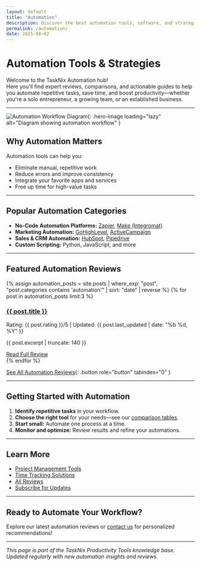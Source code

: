 ```yaml
---
layout: default
title: "Automation"
description: Discover the best automation tools, software, and strategies to streamline your workflow. Explore expert reviews, comparisons, and actionable tips for automating your business or personal productivity.
permalink: /automation/
date: 2025-08-02
---
```


# Automation Tools & Strategies

Welcome to the TaskNix Automation hub!  
Here you'll find expert reviews, comparisons, and actionable guides to help you automate repetitive tasks, save time, and boost productivity—whether you're a solo entrepreneur, a growing team, or an established business.

---

![Automation Workflow Diagram](/images/automation-workflow-diagram.png){: .hero-image loading="lazy" alt="Diagram showing automation workflow" }

## Why Automation Matters

Automation tools can help you:

- Eliminate manual, repetitive work
- Reduce errors and improve consistency
- Integrate your favorite apps and services
- Free up time for high-value tasks

---

## Popular Automation Categories

- **No-Code Automation Platforms:** [Zapier](/2025/08/02/zapier-review), [Make (Integromat)](/reviews/make-integromat-review)
- **Marketing Automation:** [GoHighLevel](/reviews/gohighlevel-review), [ActiveCampaign](/reviews/activecampaign-review)
- **Sales & CRM Automation:** [HubSpot](/reviews/hubspot-review), [Pipedrive](/2025/08/02/pipedrive-review)
- **Custom Scripting:** Python, JavaScript, and more

---

## Featured Automation Reviews

{% assign automation_posts = site.posts | where_exp: "post", "post.categories contains 'automation'" | sort: "date" | reverse %}
{% for post in automation_posts limit:3 %}
<div class="review-preview">
  <h3><a href="{{ post.url | relative_url }}">{{ post.title }}</a></h3>
  <p class="meta">Rating: {{ post.rating }}/5 | Updated: {{ post.last_updated | date: "%b %d, %Y" }}</p>
  <p>{{ post.excerpt | truncate: 140 }}</p>
  <a href="{{ post.url | relative_url }}" class="button secondary" role="button" tabindex="0" style="margin-top:10px;">Read Full Review</a>
</div>
{% endfor %}

[See All Automation Reviews](/reviews?category=automation){: .button role="button" tabindex="0" }

---

## Getting Started with Automation

1. **Identify repetitive tasks** in your workflow.
2. **Choose the right tool** for your needs—see our [comparison tables](/comparisons).
3. **Start small:** Automate one process at a time.
4. **Monitor and optimize:** Review results and refine your automations.

---

## Learn More

- [Project Management Tools](/project_management)
- [Time Tracking Solutions](/time_tracking)
- [All Reviews](/reviews)
- [Subscribe for Updates](/newsletter)

---

## Ready to Automate Your Workflow?

Explore our latest automation reviews or [contact us](/contact) for personalized recommendations!

---

*This page is part of the TaskNix Productivity Tools knowledge base. Updated regularly with new automation insights and reviews.*